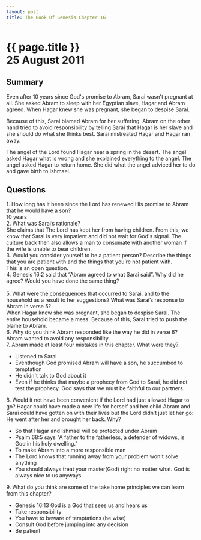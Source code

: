 ```yaml
---
layout: post
title: The Book Of Genesis Chapter 16
---
```

<div class="main">
<div class="bluebox">
  <h1>
    {{ page.title }}
    <br/>
    25 August 2011
  </h1>


  <h2>
    Summary
  </h2>
  <p>
    Even after 10 years since God's promise to Abram, Sarai wasn't pregnant at all.
    She asked Abram to sleep with her Egyptian slave, Hagar and Abram agreed.
    When Hagar knew she was pregnant, she began to despise Sarai.
  </p>
  <p>
    Because of this, Sarai blamed Abram for her suffering. 
    Abram on the other hand tried to avoid responsibility by telling Sarai that Hagar is her slave and she 
    should do what she thinks best. Sarai mistreated Hagar and Hagar ran away.
  </p>
  <p>
    The angel of the Lord found Hagar near a spring in the desert. The angel asked Hagar what is wrong and she explained
    everything to the angel. The angel asked Hagar to return home. She did what the angel adviced her to do
    and gave birth to Ishmael.
  </p>

</div>

<div class="bluebox">
  <h2>
    Questions
  </h2>
  <div class="question">
    1.  How long has it been since the Lord has renewed His promise to Abram that he would have a son?
  </div>
  <div class="answer">
    10 years
  </div>
  <div class="question">
    2. What was Sarai’s rationale?
  </div>
  <div class="answer">
    She claims that The Lord has kept her from having children. 
    From this, we know that Sarai is very impatient and did not wait for God's signal.
    The culture back then also allows a man to consumate with another woman if the wife is unable to bear children.
  </div>
  <div class="question">
    3. Would you consider yourself to be a patient person? Describe the things that you are patient with and the things that you’re not patient with.
  </div>
  <div class="answer">
    This is an open question.
  </div>
  <div class="question">
    4. Genesis 16:2 said that “Abram agreed to what Sarai said”. Why did he agree? Would you have done the same thing? 
  </div>
  <div class="answer">
    &nbsp;
  </div>

  <div class="question">
    5. What were the consequences that occurred to Sarai, and to the household as a result to her suggestions? What was Sarai’s response to Abram in verse 5? 
  </div>
  <div class="answer">
    When Hagar knew she was pregnant, she began to despise Sarai. The entire household became a mess.
    Because of this, Sarai tried to push the blame to Abram.
  </div>
  <div class="question">
    6. Why do you think Abram responded like the way he did in verse 6?
  </div>
  <div class="answer">
    Abram wanted to avoid any responsibility.
  </div>
  <div class="question">
    7. Abram made at least four mistakes in this chapter. What were they? 
  </div>
  <div class="answer">
    <ul>
      <li>Listened to Sarai</li>
      <li>Eventhough God promised Abram will have a son, he succumbed to temptation</li>
      <li>He didn't talk to God about it</li>
      <li>
        Even if he thinks that maybe a prophecy from God to Sarai, he did not test the prophecy. 
        God says that we must be faithful to our partners.
      </li>
    </ul>
  </div>
  <div class="question">
    8. Would it not have been convenient if the Lord had just allowed Hagar to go? 
    Hagar could have made a new life for herself and her child Abram and Sarai could have gotten on with their lives but the Lord didn’t just let her 
    go: He went after her and brought her back. Why? 
  </div>
  <div class="answer">
    <ul>
      <li>So that Hagar and Ishmael will be protected under Abram</li>
      <li>Psalm 68:5 says "A father to the fatherless, a defender of widows, is God in his holy dwelling."</li>
      <li>To make Abram into a more responsible man</li>
      <li>The Lord knows that running away from your problem won't solve anything</li>
      <li>You should always treat your master(God) right no matter what. God is always nice to us anyways</li>
    </ul>
  </div>
    <div class="question">
    9. What do you think are some of the take home principles we can learn from this chapter?
  </div>
  <div class="answer">
    <ul>
      <li>Genesis 16:13 God is a God that sees us and hears us</li>
      <li>Take responsibility</li>
      <li>You have to beware of temptations (be wise)</li>
      <li>Consult God before jumping into any decision</li>
      <li>Be patient</li>
    </ul>
  </div>
</div>

</div>